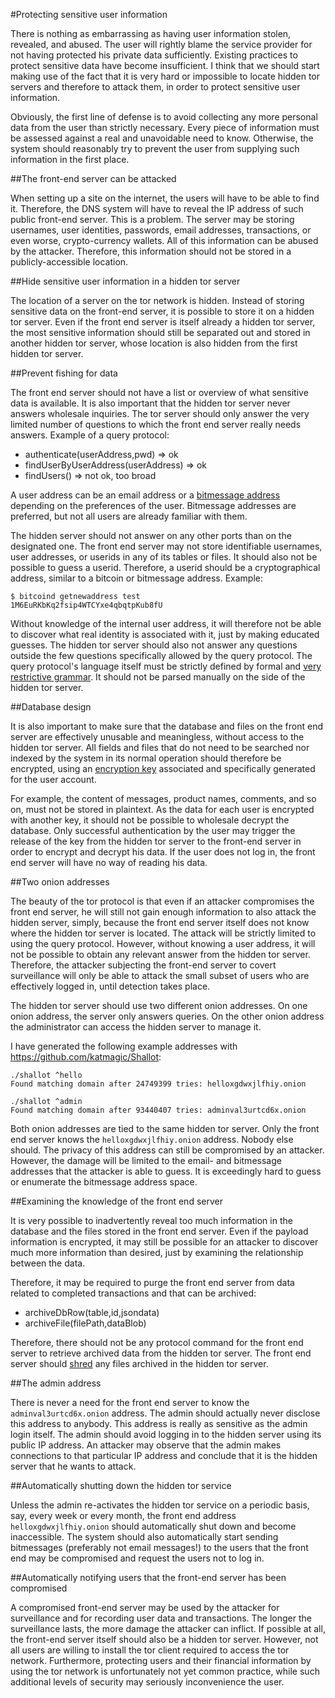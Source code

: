 #Protecting sensitive user information

There is nothing as embarrassing as having user information stolen, revealed, and abused. The user will rightly blame the service provider for not having protected his private data sufficiently. Existing practices to protect sensitive data have become insufficient. I think that we should start making use of the fact that it is very hard or impossible to locate hidden tor servers and therefore to attack them, in order to protect sensitive user information.

Obviously, the first line of defense is to avoid collecting any more personal data from the user than strictly necessary. Every piece of information must be assessed against a real and unavoidable need to know. Otherwise, the system should reasonably try to prevent the user from supplying such information in the first place.

##The front-end server can be attacked

When setting up a site on the internet, the users will have to be able to find it. Therefore, the DNS system will have to reveal the IP address of such public front-end server. This is a problem. The server may be storing usernames, user identities, passwords, email addresses, transactions, or even worse, crypto-currency wallets. All of this information can be abused by the attacker. Therefore, this information should not be stored in a publicly-accessible location.

##Hide sensitive user information in a hidden tor server

The location of a server on the tor network is hidden. Instead of storing sensitive data on the front-end server, it is possible to store it on a hidden tor server. Even if the front end server is itself already a hidden tor server, the most sensitive information should still be separated out and stored in another hidden tor server, whose location is also hidden from the first hidden tor server.

##Prevent fishing for data

The front end server should not have a list or overview of what sensitive data is available. It is also important that the hidden tor server never answers wholesale inquiries. The tor server should only answer the very limited number of questions to which the front end server really needs answers. Example of a query protocol:

* authenticate(userAddress,pwd) => ok
* findUserByUserAddress(userAddress) => ok
* findUsers() => not ok, too broad

A user address can be an email address or a [bitmessage address](https://bitmessage.org/wiki/Main_Page) depending on the preferences of the user. Bitmessage addresses are preferred, but not all users are already familiar with them.

The hidden server should not answer on any other ports than on the designated one. The front end server may not store identifiable usernames, user addresses, or userids in any of its tables or files. It should also not be possible to guess a userid. Therefore, a userid should be a cryptographical address, similar to a bitcoin or bitmessage address. Example:

	$ bitcoind getnewaddress test
	1M6EuRKbKq2fsip4WTCYxe4qbqtpKub8fU

Without knowledge of the internal user address, it will therefore not be able to discover what real identity is associated with it, just by making educated guesses. The hidden tor server should also not answer any questions outside the few questions specifically allowed by the query protocol. The query protocol's language itself must be strictly defined by formal and [very restrictive grammar](http://en.wikipedia.org/wiki/GNU_bison). It should not be parsed manually on the side of the hidden tor server.

##Database design

It is also important to make sure that the database and files on the front end server are effectively unusable and meaningless, without access to the hidden tor server. All fields and files that do not need to be searched nor indexed by the system in its normal operation should therefore be encrypted, using an [encryption key](http://thinkdiff.net/mysql/encrypt-mysql-data-using-aes-techniques) associated and specifically generated for the user account.

For example, the content of messages, product names, comments, and so on, must not be stored in plaintext. As the data for each user is encrypted with another key, it should not be possible to wholesale decrypt the database. Only successful authentication by the user may trigger the release of the key from the hidden tor server to the front-end server in order to encrypt and decrypt his data. If the user does not log in, the front end server will have no way of reading his data.

##Two onion addresses

The beauty of the tor protocol is that even if an attacker compromises the front end server, he will still not gain enough information to also attack the hidden server, simply, because the front end server itself does not know where the hidden tor server is located. The attack will be strictly limited to using the query protocol. However, without knowing a user address, it will not be possible to obtain any relevant answer from the hidden tor server. Therefore, the attacker subjecting the front-end server to covert surveillance will only be able to attack the small subset of users who are effectively logged in, until detection takes place.

The hidden tor server should use two different onion addresses. On one onion address, the server only answers queries. On the other onion address the administrator can access the hidden server to manage it.

I have generated the following example addresses with https://github.com/katmagic/Shallot:

	./shallot ^hello
	Found matching domain after 24749399 tries: helloxgdwxjlfhiy.onion

	./shallot ^admin
	Found matching domain after 93440407 tries: adminval3urtcd6x.onion

Both onion addresses are tied to the same hidden tor server. Only the front end server knows the `helloxgdwxjlfhiy.onion` address. Nobody else should. The privacy of this address can still be compromised by an attacker. However, the damage will be limited to the email- and bitmessage addresses that the attacker is able to guess. It is exceedingly hard to guess or enumerate the bitmessage address space.

##Examining the knowledge of the front end server

It is very possible to inadvertently reveal too much information in the database and the files stored in the front end server. Even if the payload information is encrypted, it may still be possible for an attacker to discover much more information than desired, just by examining the relationship between the data.

Therefore, it may be required to purge the front end server from data related to completed transactions and that can be archived:

* archiveDbRow(table,id,jsondata)
* archiveFile(filePath,dataBlob)

Therefore, there should not be any protocol command for the front end server to retrieve archived data from the hidden tor server. The front end server should [shred](http://www.cyberciti.biz/tips/linux-how-to-delete-file-securely.html) any files archived in the hidden tor server.

##The admin address

There is never a need for the front end server to know the `adminval3urtcd6x.onion` address. The admin should actually never disclose this address to anybody. This address is really as sensitive as the admin login itself. The admin should avoid logging in to the hidden server using its public IP address. An attacker may observe that the admin makes connections to that particular IP address and conclude that it is the hidden server that he wants to attack. 

##Automatically shutting down the hidden tor service

Unless the admin re-activates the hidden tor service on a periodic basis, say, every week or every month, the front end address `helloxgdwxjlfhiy.onion` should automatically shut down and become inaccessible. The system should also automatically start sending bitmessages (preferably not email messages!) to the users that the front end may be compromised and request the users not to log in. 

##Automatically notifying users that the front-end server has been compromised

A compromised front-end server may be used by the attacker for surveillance and for recording user data and transactions. The longer the surveillance lasts, the more damage the attacker can inflict. If possible at all, the front-end server itself should also be a hidden tor server. However, not all users are willing to install the tor client required to access the tor network. Furthermore, protecting users and their financial information by using the tor network is unfortunately not yet common practice, while such additional levels of security may seriously inconvenience the user. 

